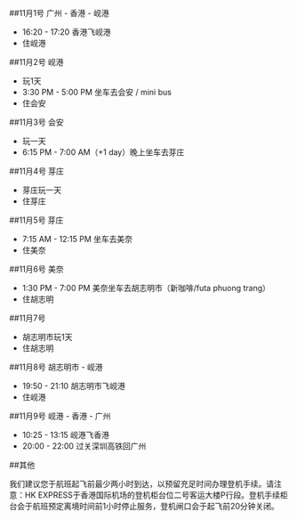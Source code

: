 ##11月1号 广州 - 香港 - 岘港  
* 16:20 - 17:20 香港飞岘港
* 住岘港

##11月2号 岘港  
* 玩1天
* 3:30 PM - 5:00 PM 坐车去会安 / mini bus
* 住会安

##11月3号 会安  
* 玩一天
* 6:15 PM - 7:00 AM（+1 day）晚上坐车去芽庄

##11月4号 芽庄  
* 芽庄玩一天
* 住芽庄

##11月5号 芽庄  
* 7:15 AM - 12:15 PM 坐车去美奈
* 住美奈

##11月6号 美奈  
* 1:30 PM - 7:00 PM 美奈坐车去胡志明市（新咖啡/futa phuong trang）
* 住胡志明

##11月7号  
* 胡志明市玩1天
* 住胡志明

##11月8号 胡志明市 - 岘港  
* 19:50 - 21:10 胡志明市飞岘港
* 住岘港

##11月9号 岘港 - 香港 - 广州  
* 10:25 - 13:15 岘港飞香港
* 20:00 - 22:00 过关深圳高铁回广州



##其他

我们建议您于航班起飞前最少两小时到达，以预留充足时间办理登机手续。请注意：HK EXPRESS于香港国际机场的登机柜台位二号客运大楼P行段。登机手续柜台会于航班预定离境时间前1小时停止服务，登机闸口会于起飞前20分钟关闭。
